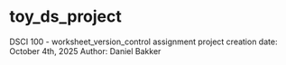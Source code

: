# toy_ds_project
DSCI 100 - worksheet_version_control assignment
project creation date: October 4th, 2025
Author: Daniel Bakker
